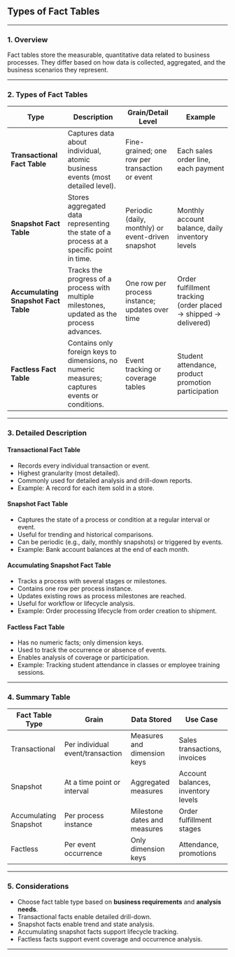 ## **Types of Fact Tables**

---

### **1. Overview**

Fact tables store the measurable, quantitative data related to business processes. They differ based on how data is collected, aggregated, and the business scenarios they represent.

---

### **2. Types of Fact Tables**

| Type                                 | Description                                                                                   | Grain/Detail Level                                 | Example                                                         |
| ------------------------------------ | --------------------------------------------------------------------------------------------- | -------------------------------------------------- | --------------------------------------------------------------- |
| **Transactional Fact Table**         | Captures data about individual, atomic business events (most detailed level).                 | Fine-grained; one row per transaction or event     | Each sales order line, each payment                             |
| **Snapshot Fact Table**              | Stores aggregated data representing the state of a process at a specific point in time.       | Periodic (daily, monthly) or event-driven snapshot | Monthly account balance, daily inventory levels                 |
| **Accumulating Snapshot Fact Table** | Tracks the progress of a process with multiple milestones, updated as the process advances.   | One row per process instance; updates over time    | Order fulfillment tracking (order placed → shipped → delivered) |
| **Factless Fact Table**              | Contains only foreign keys to dimensions, no numeric measures; captures events or conditions. | Event tracking or coverage tables                  | Student attendance, product promotion participation             |

---

### **3. Detailed Description**

#### Transactional Fact Table

* Records every individual transaction or event.
* Highest granularity (most detailed).
* Commonly used for detailed analysis and drill-down reports.
* Example: A record for each item sold in a store.

#### Snapshot Fact Table

* Captures the state of a process or condition at a regular interval or event.
* Useful for trending and historical comparisons.
* Can be periodic (e.g., daily, monthly snapshots) or triggered by events.
* Example: Bank account balances at the end of each month.

#### Accumulating Snapshot Fact Table

* Tracks a process with several stages or milestones.
* Contains one row per process instance.
* Updates existing rows as process milestones are reached.
* Useful for workflow or lifecycle analysis.
* Example: Order processing lifecycle from order creation to shipment.

#### Factless Fact Table

* Has no numeric facts; only dimension keys.
* Used to track the occurrence or absence of events.
* Enables analysis of coverage or participation.
* Example: Tracking student attendance in classes or employee training sessions.

---

### **4. Summary Table**

| Fact Table Type       | Grain                            | Data Stored                  | Use Case                           |
| --------------------- | -------------------------------- | ---------------------------- | ---------------------------------- |
| Transactional         | Per individual event/transaction | Measures and dimension keys  | Sales transactions, invoices       |
| Snapshot              | At a time point or interval      | Aggregated measures          | Account balances, inventory levels |
| Accumulating Snapshot | Per process instance             | Milestone dates and measures | Order fulfillment stages           |
| Factless              | Per event occurrence             | Only dimension keys          | Attendance, promotions             |

---

### **5. Considerations**

* Choose fact table type based on **business requirements** and **analysis needs**.
* Transactional facts enable detailed drill-down.
* Snapshot facts enable trend and state analysis.
* Accumulating snapshot facts support lifecycle tracking.
* Factless facts support event coverage and occurrence analysis.

---
